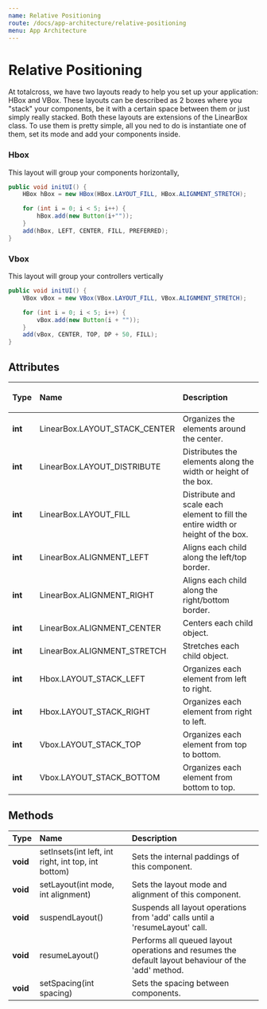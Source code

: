 ```yaml
---
name: Relative Positioning
route: /docs/app-architecture/relative-positioning
menu: App Architecture
---
```


# Relative Positioning

At totalcross, we have two layouts ready to help you set up your application: HBox and VBox. These layouts can be described as 2 boxes where you "stack" your components, be it with a certain space between them or just simply really stacked. Both these layouts are extensions of the LinearBox class. To use them is pretty simple, all you ned to do is instantiate one of them, set its mode and add your components inside.

### Hbox

This layout will group your components horizontally,

<!-- {% code title="How to use HBox Layout" %} -->

```java
public void initUI() {
    HBox hBox = new HBox(HBox.LAYOUT_FILL, HBox.ALIGNMENT_STRETCH);

    for (int i = 0; i < 5; i++) {
        hBox.add(new Button(i+""));
    }
    add(hBox, LEFT, CENTER, FILL, PREFERRED);
}
```

<!-- {% endcode %} -->

<!-- ![hbox](../../.gitbook/assets/hbox.PNG) -->

### Vbox

This layout will group your controllers vertically

<!-- {% code title="How to use VBox layout" %} -->

```java
public void initUI() {
    VBox vBox = new VBox(VBox.LAYOUT_FILL, VBox.ALIGNMENT_STRETCH);

    for (int i = 0; i < 5; i++) {
        vBox.add(new Button(i + ""));
    }
    add(vBox, CENTER, TOP, DP + 50, FILL);
}

```

<!-- {% endcode %} -->

<!-- ![vbox](../../.gitbook/assets/vbox.PNG) -->

## Attributes

<table>
  <thead>
    <tr>
      <th style="text-align:left">Type</th>
      <th style="text-align:left">Name</th>
      <th style="text-align:left">
        <p></p>
        <p>Description</p>
      </th>
    </tr>
  </thead>
  <tbody>
    <tr>
      <td style="text-align:left"><b>int</b>
      </td>
      <td style="text-align:left">LinearBox.LAYOUT_STACK_CENTER</td>
      <td style="text-align:left">Organizes the elements around the center.</td>
    </tr>
    <tr>
      <td style="text-align:left"><b>int</b>
      </td>
      <td style="text-align:left">LinearBox.LAYOUT_DISTRIBUTE</td>
      <td style="text-align:left">Distributes the elements along the width or height of the box.</td>
    </tr>
    <tr>
      <td style="text-align:left"><b>int</b>
      </td>
      <td style="text-align:left">LinearBox.LAYOUT_FILL</td>
      <td style="text-align:left">Distribute and scale each element to fill the entire width or height of
        the box.</td>
    </tr>
    <tr>
      <td style="text-align:left"><b>int</b>
      </td>
      <td style="text-align:left">LinearBox.ALIGNMENT_LEFT</td>
      <td style="text-align:left">Aligns each child along the left/top border.</td>
    </tr>
    <tr>
      <td style="text-align:left"><b>int</b>
      </td>
      <td style="text-align:left">LinearBox.ALIGNMENT_RIGHT</td>
      <td style="text-align:left">Aligns each child along the right/bottom border.</td>
    </tr>
    <tr>
      <td style="text-align:left"><b>int</b>
      </td>
      <td style="text-align:left">LinearBox.ALIGNMENT_CENTER</td>
      <td style="text-align:left">Centers each child object.</td>
    </tr>
    <tr>
      <td style="text-align:left"><b>int</b>
      </td>
      <td style="text-align:left">LinearBox.ALIGNMENT_STRETCH</td>
      <td style="text-align:left">Stretches each child object.</td>
    </tr>
    <tr>
      <td style="text-align:left"><b>int</b>
      </td>
      <td style="text-align:left">Hbox.LAYOUT_STACK_LEFT</td>
      <td style="text-align:left">Organizes each element from left to right.</td>
    </tr>
    <tr>
      <td style="text-align:left"><b>int</b>
      </td>
      <td style="text-align:left">Hbox.LAYOUT_STACK_RIGHT</td>
      <td style="text-align:left">Organizes each element from right to left.</td>
    </tr>
    <tr>
      <td style="text-align:left"><b>int</b>
      </td>
      <td style="text-align:left">Vbox.LAYOUT_STACK_TOP</td>
      <td style="text-align:left">Organizes each element from top to bottom.</td>
    </tr>
    <tr>
      <td style="text-align:left"><b>int</b>
      </td>
      <td style="text-align:left">Vbox.LAYOUT_STACK_BOTTOM</td>
      <td style="text-align:left">Organizes each element from bottom to top.</td>
    </tr>
  </tbody>
</table>

## Methods

| Type     | Name                                                  | Description                                                                                         |
| :------- | :---------------------------------------------------- | :-------------------------------------------------------------------------------------------------- |
| **void** | setInsets\(int left, int right, int top, int bottom\) | Sets the internal paddings of this component.                                                       |
| **void** | setLayout\(int mode, int alignment\)                  | Sets the layout mode and alignment of this component.                                               |
| **void** | suspendLayout\(\)                                     | Suspends all layout operations from 'add' calls until a 'resumeLayout' call.                        |
| **void** | resumeLayout\(\)                                      | Performs all queued layout operations and resumes the default layout behaviour of the 'add' method. |
| **void** | setSpacing\(int spacing\)                             | Sets the spacing between components.                                                                |
